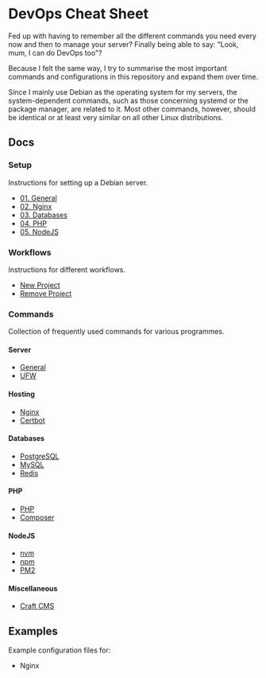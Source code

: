 # DevOps Cheat Sheet

Fed up with having to remember all the different commands you need every now and then to manage your server? Finally being able to say: "Look, mum, I can do DevOps too"?

Because I felt the same way, I try to summarise the most important commands and configurations in this repository and expand them over time.

Since I mainly use Debian as the operating system for my servers, the system-dependent commands, such as those concerning systemd or the package manager, are related to it. Most other commands, however, should be identical or at least very similar on all other Linux distributions.

## Docs

### Setup

Instructions for setting up a Debian server.

- [01. General](./docs/setup/01-general.md)
- [02. Nginx](./docs/setup/02-nginx.md)
- [03. Databases](./docs/setup/03-database.md)
- [04. PHP](./docs/setup/04-php.md)
- [05. NodeJS](./docs/setup/05-nodejs.md)

### Workflows

Instructions for different workflows.

- [New Project](./docs/workflows/new-project.md)
- [Remove Project](./docs/workflows/remove-project.md)

### Commands

Collection of frequently used commands for various programmes.

#### Server

- [General](./docs/commands/general.md)
- [UFW](./docs/commands/ufw.md)

#### Hosting

- [Nginx](./docs/commands/nginx.md)
- [Certbot](./docs/commands/certbot.md)

#### Databases

- [PostgreSQL](./docs/commands/postgresql.md)
- [MySQL](./docs/commands/mysql.md)
- [Redis](./docs/commands/redis.md)

#### PHP

- [PHP](./docs/commands/php.md)
- [Composer](./docs/commands/composer.md)

#### NodeJS

- [nvm](./docs/commands/nvm.md)
- [npm](./docs/commands/npm.md)
- [PM2](./docs/commands/pm2.md)

#### Miscellaneous

- [Craft CMS](./docs/commands/craft-cms.md)

## Examples

Example configuration files for:

- Nginx
